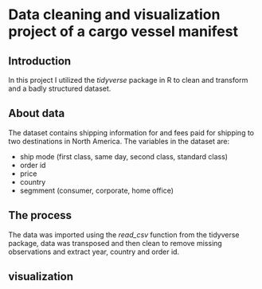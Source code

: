 # Data cleaning and visualization project of a cargo vessel manifest

## Introduction
In this project I utilized the _tidyverse_ package in R to clean and transform and a badly structured dataset. 

## About data
The dataset contains shipping information for and fees paid for shipping to two destinations in North America. 
The variables in the dataset are:
- ship mode (first class, same day, second class, standard class)
- order id
- price
- country
- segmment (consumer, corporate, home office)

## The process
The data was imported using the _read_csv_ function from the tidyverse package, data was transposed and then clean to remove missing observations and extract year, country and order id. 

## visualization
